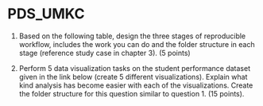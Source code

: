 # PDS_UMKC

1. Based on the following table, design the three stages of reproducible workflow, includes the work you
   can do and the folder structure in each stage (reference study case in chapter 3). (5 points)

2. Perform 5 data visualization tasks on the student performance dataset given in the link below (create
   5 different visualizations). Explain what kind analysis has become easier with each of the visualizations.
   Create the folder structure for this question similar to question 1. (15 points).
